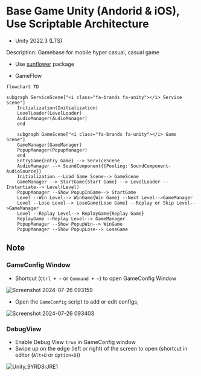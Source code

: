 # Base Game Unity (Andorid & iOS), Use Scriptable Architecture
- Unity 2022.3 (LTS)
  
Description: Gamebase for mobile hyper casual, casual game 

- Use [sunflower](https://github.com/VirtueSky/sunflower) package

- GameFlow

```mermaid
flowchart TD

subgraph ServiceScene["<i class="fa-brands fa-unity"></i> Service Scene"]
    Initialization(Initialization)
    LevelLoader(LevelLoader)
    AudioManager(AudioManager)
    end

    subgraph GameScene["<i class="fa-brands fa-unity"></i> Game Scene"]
    GameManager(GameManager)
    PopupManager(PopupManager)
    end
    EntryGame{Entry Game} --> ServiceScene
    AudioManager --> SoundComponent{{Pooling: SoundComponent-AudioSource}}
    Initialization --Load Game Scene--> GameScene 
    GameManager --> StartGame{Start Game} --> LevelLoader --Instantiate--> Level(Level)
    PopupManager --Show PopupInGame--> StartGame
    Level --Win Level--> WinGame{Win Game} --Next Level-->GameManager
    Level --Lose Level--> LoseGame{Lose Game} --Replay or Skip Level-->GameManager
    Level --Replay Level--> ReplayGame{Replay Game}
    ReplayGame --Replay Level--> GameManager
    PopupManager --Show PopupWin--> WinGame
    PopupManager --Show PopupLose--> LoseGame
```

## Note
### GameConfig Window
- Shortcut (`Ctrl + ~` or `Command + ~`) to open GameConfig Window

![Screenshot 2024-07-26 093159](https://github.com/user-attachments/assets/11ac42bb-3ea1-489b-afe6-00fabd409ec0)

- Open the `GameConfig` script to add or edit configs,


![Screenshot 2024-07-26 093403](https://github.com/user-attachments/assets/10b0a2ce-7f34-48ea-b6fe-487b640c3cbf)

### DebugView

- Enable Debug View `true` in GameConfig window
- Swipe up on the edge (left or right) of the screen to open (shortcut in editor (`Alt+D` or `Option+D`))


![Unity_9YRD8rJRE1](https://github.com/user-attachments/assets/73692ff8-918a-4721-bd7b-c380d4a9cb14)

